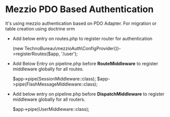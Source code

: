 # Mezzio PDO Based Authentication

It's using mezzio authentication based on PDO Adapter. For migration or table creation
using doctrine orm

* Add below entry on routes.php to register router for authentication

    (new TechnoBureau\mezzioAuth\ConfigProvider())->registerRoutes($app, '/user');

* Add Below Entry on pipeline.php before **RouteMiddleware** to register middleware globally for all routes.


    $app->pipe(SessionMiddleware::class);
    $app->pipe(FlashMessageMiddleware::class);

* Add below entry on pipeline.php before **DispatchMiddleware** to register middleware globally for all routers.

    $app->pipe(UserMiddleware::class);

